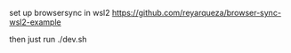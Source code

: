 set up browsersync in wsl2
https://github.com/reyarqueza/browser-sync-wsl2-example

then just run ./dev.sh
